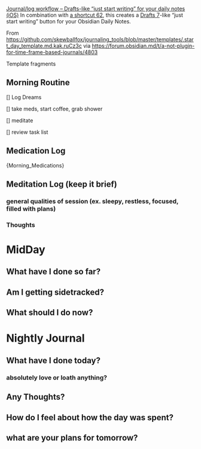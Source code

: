 
 [Journal/log workflow – Drafts-like “just start writing” for your daily notes (iOS)](https://forum.obsidian.md/t/journal-log-workflow-drafts-like-just-start-writing-for-your-daily-notes-ios/18382) In combination with [a shortcut 62](https://www.icloud.com/shortcuts/6e595dce345540adbcbf07243155d6ee), this creates a [Drafts 7](http://getdrafts.com/)-like “just start writing” button for your Obsidian Daily Notes.

From https://github.com/skewballfox/journaling_tools/blob/master/templates/.start_day_template.md.kak.ruCz3c via https://forum.obsidian.md/t/a-not-plugin-for-time-frame-based-journals/4803

Template fragments

## Morning Routine

[] Log Dreams

[] take meds, start coffee, grab shower

[] meditate

[] review task list

## Medication Log

{Morning_Medications}

## Meditation Log (keep it brief)

### general qualities of session (ex. sleepy, restless, focused, filled with plans)

### Thoughts

# MidDay
## What have I done so far?

## Am I getting sidetracked?

## What should I do now?

# Nightly Journal 

## What have I done today?

### absolutely love or loath anything?

## Any Thoughts?

## How do I feel about how the day was spent?

## what are your plans for tomorrow?